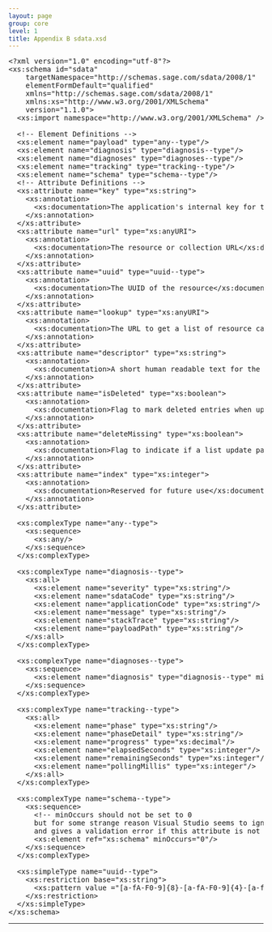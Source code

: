 ```yaml
---
layout: page
group: core
level: 1
title: Appendix B sdata.xsd
---
```


<pre xmlns:jx="http://apache.org/cocoon/templates/jx/1.0" xmlns:ns="http://outerx.org/daisy/1.0">&lt;?xml version="1.0" encoding="utf-8"?&gt;
&lt;xs:schema id="sdata"
    targetNamespace="http://schemas.sage.com/sdata/2008/1"
    elementFormDefault="qualified"
    xmlns="http://schemas.sage.com/sdata/2008/1"
    xmlns:xs="http://www.w3.org/2001/XMLSchema"
    version="1.1.0"&gt;
  &lt;xs:import namespace="http://www.w3.org/2001/XMLSchema" /&gt;

  &lt;!-- Element Definitions --&gt;
  &lt;xs:element name="payload" type="any--type"/&gt;
  &lt;xs:element name="diagnosis" type="diagnosis--type"/&gt;
  &lt;xs:element name="diagnoses" type="diagnoses--type"/&gt;
  &lt;xs:element name="tracking" type="tracking--type"/&gt;
  &lt;xs:element name="schema" type="schema--type"/&gt;
  &lt;!-- Attribute Definitions --&gt;
  &lt;xs:attribute name="key" type="xs:string"&gt;
    &lt;xs:annotation&gt;
      &lt;xs:documentation&gt;The application's internal key for the resource&lt;/xs:documentation&gt;
    &lt;/xs:annotation&gt;
  &lt;/xs:attribute&gt;
  &lt;xs:attribute name="url" type="xs:anyURI"&gt;
    &lt;xs:annotation&gt;
      &lt;xs:documentation&gt;The resource or collection URL&lt;/xs:documentation&gt;
    &lt;/xs:annotation&gt;
  &lt;/xs:attribute&gt;
  &lt;xs:attribute name="uuid" type="uuid--type"&gt;
    &lt;xs:annotation&gt;
      &lt;xs:documentation&gt;The UUID of the resource&lt;/xs:documentation&gt;
    &lt;/xs:annotation&gt;
  &lt;/xs:attribute&gt;
  &lt;xs:attribute name="lookup" type="xs:anyURI"&gt;
    &lt;xs:annotation&gt;
      &lt;xs:documentation&gt;The URL to get a list of resource candidates for a relationship&lt;/xs:documentation&gt;
    &lt;/xs:annotation&gt;
  &lt;/xs:attribute&gt;
  &lt;xs:attribute name="descriptor" type="xs:string"&gt;
    &lt;xs:annotation&gt;
      &lt;xs:documentation&gt;A short human readable text for the resource&lt;/xs:documentation&gt;
    &lt;/xs:annotation&gt;
  &lt;/xs:attribute&gt;
  &lt;xs:attribute name="isDeleted" type="xs:boolean"&gt;
    &lt;xs:annotation&gt;
      &lt;xs:documentation&gt;Flag to mark deleted entries when updating a list&lt;/xs:documentation&gt;
    &lt;/xs:annotation&gt;
  &lt;/xs:attribute&gt;
  &lt;xs:attribute name="deleteMissing" type="xs:boolean"&gt;
    &lt;xs:annotation&gt;
      &lt;xs:documentation&gt;Flag to indicate if a list update payload contains the full list (true) or only a delta (false)&lt;/xs:documentation&gt;
    &lt;/xs:annotation&gt;
  &lt;/xs:attribute&gt;
  &lt;xs:attribute name="index" type="xs:integer"&gt;
    &lt;xs:annotation&gt;
      &lt;xs:documentation&gt;Reserved for future use&lt;/xs:documentation&gt;
    &lt;/xs:annotation&gt;
  &lt;/xs:attribute&gt;

  &lt;xs:complexType name="any--type"&gt;
    &lt;xs:sequence&gt;
      &lt;xs:any/&gt;
    &lt;/xs:sequence&gt;
  &lt;/xs:complexType&gt;

  &lt;xs:complexType name="diagnosis--type"&gt;
    &lt;xs:all&gt;
      &lt;xs:element name="severity" type="xs:string"/&gt;
      &lt;xs:element name="sdataCode" type="xs:string"/&gt;
      &lt;xs:element name="applicationCode" type="xs:string"/&gt;
      &lt;xs:element name="message" type="xs:string"/&gt;
      &lt;xs:element name="stackTrace" type="xs:string"/&gt;
      &lt;xs:element name="payloadPath" type="xs:string"/&gt;
    &lt;/xs:all&gt;
  &lt;/xs:complexType&gt;

  &lt;xs:complexType name="diagnoses--type"&gt;
    &lt;xs:sequence&gt;
      &lt;xs:element name="diagnosis" type="diagnosis--type" minOccurs="0" maxOccurs="unbounded" /&gt;
    &lt;/xs:sequence&gt;
  &lt;/xs:complexType&gt;

  &lt;xs:complexType name="tracking--type"&gt;
    &lt;xs:all&gt;
      &lt;xs:element name="phase" type="xs:string"/&gt;
      &lt;xs:element name="phaseDetail" type="xs:string"/&gt;
      &lt;xs:element name="progress" type="xs:decimal"/&gt;
      &lt;xs:element name="elapsedSeconds" type="xs:integer"/&gt;
      &lt;xs:element name="remainingSeconds" type="xs:integer"/&gt;
      &lt;xs:element name="pollingMillis" type="xs:integer"/&gt;
    &lt;/xs:all&gt;
  &lt;/xs:complexType&gt;

  &lt;xs:complexType name="schema--type"&gt;
    &lt;xs:sequence&gt;
      &lt;!-- minOccurs should not be set to 0 
      but for some strange reason Visual Studio seems to ignore the embedded schema
      and gives a validation error if this attribute is not set to 0 --&gt;
      &lt;xs:element ref="xs:schema" minOccurs="0"/&gt;
    &lt;/xs:sequence&gt;
  &lt;/xs:complexType&gt;

  &lt;xs:simpleType name="uuid--type"&gt;
    &lt;xs:restriction base="xs:string"&gt;
      &lt;xs:pattern value ="[a-fA-F0-9]{8}-[a-fA-F0-9]{4}-[a-fA-F0-9]{4}-[a-fA-F0-9]{4}-[a-fA-F0-9]{12}"/&gt;
    &lt;/xs:restriction&gt;
  &lt;/xs:simpleType&gt;
&lt;/xs:schema&gt;</pre>

* * *